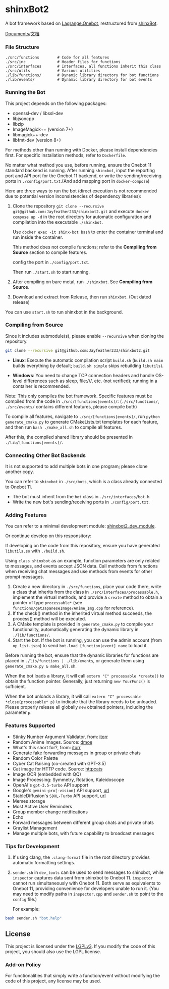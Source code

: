 # shinxBot2

A bot framework based on [Lagrange.Onebot](https://github.com/LagrangeDev/Lagrange.Core), restructured from [shinxBot](https://github.com/Jayfeather233/shinxBot).

[Documents](./README.md)/[文档](./README_ZH.md)

### File Structure

```plaintext
./src/functions        # Code for all features
./src/inc              # Header files for functions
./src/interfaces       # Interfaces, all functions inherit this class
./src/utils            # Various utilities
./lib/functions/       # Dynamic library directory for bot functions
./lib/events/          # Dynamic library directory for bot events
```

### Running the Bot

This project depends on the following packages:

- openssl-dev / libssl-dev
- libjsoncpp
- libzip
- ImageMagick++ (version 7+)
- libmagick++-dev
- libfmt-dev (version 8+)

For methods other than running with Docker, please install dependencies first. For specific installation methods, refer to `Dockerfile`.

No matter what method you use, before running, ensure the Onebot 11 standard backend is running. After running `shinxbot`, input the reporting port and API port for the Onebot 11 backend, or write the sending/receiving ports in `./config/port.txt`.(And add mapping port in `docker-compose`)

Here are three ways to run the bot (direct execution is not recommended due to potential version inconsistencies of dependency libraries):

1. Clone the repository `git clone --recursive git@github.com:Jayfeather233/shinxbot2.git` and execute `docker compose up -d` in the root directory for automatic configuration and compilation into the executable `./shinxbot`.

   Use `docker exec -it shinx-bot bash` to enter the container terminal and run inside the container.

   This method does not compile functions; refer to the **Compiling from Source** section to compile features.

   config the port in `./config/port.txt`.

   Then run `./start.sh` to start running.

2. After compiling on bare metal, run `./shinxbot`. See **Compiling from Source**.

3. Download and extract from Release, then run `shinxbot`. (Out dated release)

You can use `start.sh` to run shinxbot in the background.

### Compiling from Source

Since it includes submodule(s), please enable `--recursive` when cloning the repository.

```sh
git clone --recursive git@github.com:Jayfeather233/shinxbot2.git
```

- **Linux**: Execute the automatic compilation script `build.sh` (`build.sh main` builds everything by default; `build.sh simple` skips rebuilding `libutils`).

- **Windows**: You need to change TCP connection headers and handle OS-level differences such as sleep, file:///, etc. (not verified); running in a container is recommended.

Note: This only compiles the bot framework. Specific features must be compiled from the code in `./src/[functions|events]/`: (`./src/functions/`, `./src/events/` contains different features, please compile both)

To compile all features, navigate to `./src/[functions|events]/`, run `python generate_cmake.py` to generate CMakeLists.txt templates for each feature, and then run `bash ./make_all.sh` to compile all features.

After this, the compiled shared library should be presented in `./lib/[functions|events]/`.

### Connecting Other Bot Backends

It is not supported to add multiple bots in one program; please clone another copy.

You can refer to `shinxbot` in `./src/bots`, which is a class already connected to Onebot 11.

- The bot must inherit from the `bot` class in `./src/interfaces/bot.h`.
- Write the new bot's sending/receiving ports in `./config/port.txt`.

### Adding Features

You can refer to a minimal development module: [shinxbot2_dev_module](https://github.com/Jayfeather233/shinxbot2_dev_module).

Or continue develop on this responsitory:

If developing on the code from this repository, ensure you have generated `libutils.so` with `./build.sh`.

Using `class shinxbot` as an example, function parameters are only related to messages, and events accept JSON data. Call methods from functions when receiving chat messages and use methods from events for other prompt messages.

1. Create a new directory in `./src/functions`, place your code there, write a class that inherits from the class in `./src/interfaces/processable.h`, implement the virtual methods, and provide a `create` method to obtain a pointer of type `processable*` (see `functions/getJapaneseImage/Anime_Img.cpp` for reference).
2. If the check() method in the inherited virtual method succeeds, the process() method will be executed.
3. A CMake template is provided in `generate_cmake.py` to compile your functionality, automatically generating the dynamic library in `./lib/functions/`.
4. Start the bot. If the bot is running, you can use the admin account (from `op_list.json`) to send `bot.load [function|event] name` to load it.

Before running the bot, ensure that the dynamic libraries for functions are placed in `./lib/functions | ./lib/events`, or generate them using `generate_cmake.py & make_all.sh`.

When the bot loads a library, it will call `extern "C" processable *create()` to obtain the function pointer. Generally, just returning `new YourFunc()` is sufficient.

When the bot unloads a library, it will call `extern "C" processable *close(processable* p)` to indicate that the library needs to be unloaded. Please properly release all globally `new` obtained pointers, including the parameter `p`.

### Features Supported

- Stinky Number Argument Validator, from: [itorr](https://github.com/itorr/homo)
- Random Anime Images. Source: [dmoe](https://www.dmoe.cc)
- What's this short for?, from: [itorr](https://github.com/itorr/nbnhhsh)
- Generate fake forwarding messages in group or private chats
- Random Color Palette
- Cyber Cat Raising (co-created with GPT-3.5)
- Cat image for HTTP code. Source: [httpcats](https://httpcats.com/)
- Image OCR (embedded with QQ)
- Image Processing: Symmetry, Rotation, Kaleidoscope
- OpenAI's `gpt-3.5-turbo` API support
- Google's `gemini-pro[-vision]` API support, [url](https://ai.google.dev/docs)
- StableDiffusion's `SDXL-Turbo` API support, [url](https://sdxlturbo.ai/)
- Memes storage
- Most Active User Reminders
- Group member change notifications
- Echo
- Forward messages between different group chats and private chats
- Graylist Management
- Manage multiple bots, with future capability to broadcast messages

### Tips for Development

1. If using clang, the `.clang-format` file in the root directory provides automatic formatting settings.

2. `sender.sh` in `dev_tools` can be used to send messages to shinxbot, while `inspector` captures data sent from shinxbot to Onebot 11. `inspector` cannot run simultaneously with Onebot 11. Both serve as equivalents to Onebot 11, providing convenience for developers unable to run it. (You may need to modify paths in `inspector.cpp` and `sender.sh` to point to the `config` file.)

   For example:

```bash
bash sender.sh "bot.help"
```

## License

This project is licensed under the [LGPLv3](./LICENSE). If you modify the code of this project, you should also use the LGPL license.

### Add-on Policy

For functionalities that simply write a function/event without modifying the code of this project, any license may be used.